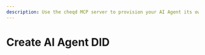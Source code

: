 ```yaml
---
description: Use the cheqd MCP server to provision your AI Agent its own DID.
---
```


# Create AI Agent DID

